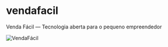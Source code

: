 # vendafacil
Venda Fácil — Tecnologia aberta para o pequeno empreendedor

![VendaFácil](img/VendaFácil.png)
